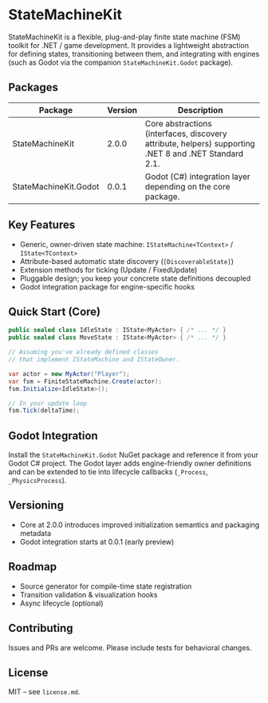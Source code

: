 # StateMachineKit

StateMachineKit is a flexible, plug-and-play finite state machine (FSM) toolkit for .NET / game development.
It provides a lightweight abstraction for defining states, transitioning between them, and integrating with engines
(such as Godot via the companion `StateMachineKit.Godot` package).

## Packages

| Package | Version | Description |
|---------|---------|-------------|
| StateMachineKit | 2.0.0 | Core abstractions (interfaces, discovery attribute, helpers) supporting .NET 8 and .NET Standard 2.1. |
| StateMachineKit.Godot | 0.0.1 | Godot (C#) integration layer depending on the core package. |

## Key Features
- Generic, owner-driven state machine: `IStateMachine<TContext>` / `IState<TContext>`
- Attribute-based automatic state discovery (`[DiscoverableState]`)
- Extension methods for ticking (Update / FixedUpdate)
- Pluggable design; you keep your concrete state definitions decoupled
- Godot integration package for engine-specific hooks

## Quick Start (Core)
```csharp
public sealed class IdleState : IState<MyActor> { /* ... */ }
public sealed class MoveState : IState<MyActor> { /* ... */ }

// Assuming you've already defined classes
// that implement IStateMachine and IStateOwner.

var actor = new MyActor("Player");
var fsm = FiniteStateMachine.Create(actor);
fsm.Initialize<IdleState>();

// In your update loop
fsm.Tick(deltaTime);
```

## Godot Integration
Install the `StateMachineKit.Godot` NuGet package and reference it from your Godot C# project. The Godot layer
adds engine-friendly owner definitions and can be extended to tie into lifecycle callbacks (`_Process`, `_PhysicsProcess`).

## Versioning
- Core at 2.0.0 introduces improved initialization semantics and packaging metadata
- Godot integration starts at 0.0.1 (early preview)

## Roadmap
- Source generator for compile-time state registration
- Transition validation & visualization hooks
- Async lifecycle (optional)

## Contributing
Issues and PRs are welcome. Please include tests for behavioral changes.

## License
MIT – see `license.md`.

